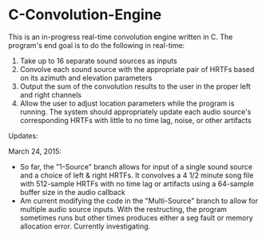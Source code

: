 # C-Convolution-Engine

This is an in-progress real-time convolution engine written in C. The program's end goal is to do the following in real-time:

1. Take up to 16 separate sound sources as inputs
2. Convolve each sound source with the appropriate pair of HRTFs based on its azimuth and elevation parameters
3. Output the sum of the convolution results to the user in the proper left and right channels
4. Allow the user to adjust location parameters while the program is running. The system should appropriately update each 
audio source's corresponding HRTFs with little to no time lag, noise, or other artifacts

Updates:

March 24, 2015:
  - So far, the "1-Source" branch allows for input of a single sound source and a choice of left & right HRTFs. It convolves a 4 1/2 minute song file with 512-sample HRTFs with no time lag or artifacts using a 64-sample buffer size in the audio callback
  - Am current modifying the code in the "Multi-Source" branch to allow for multiple audio source inputs. With the restructing, the program sometimes runs but other times produces either a seg fault or memory allocation error. Currently investigating.
